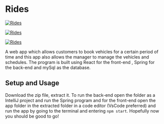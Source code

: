 
# Rides

[![Rides](https://i.ibb.co/2tnpD3q/https-drive-google.jpg)](https://drive.google.com/open?id=1HDDivz-eiq88z3wf6jcz0GspNCaoV3aQ "Rides")


[![Rides](https://i.ibb.co/vdCsBXx/https-drive-google.png)](https://drive.google.com/open?id=1NAI5WJEuffNPCyfPpcsWHSzmuysZDPaA "Rides")


[![Rides](https://i.ibb.co/qB1Jhq6/https-drive-google.png)](https://drive.google.com/open?id=1a_T6umo1Dwg-IyCrr60xPb4-RCvQ2mIJ "Rides")



A web app which allows customers to book vehicles for a certain period of time and this app also allows the manager to manage the vehicles and schedules. The program is built using React for the front-end , Spring for the back-end and mySql as the database.


## Setup and Usage

Download the zip file, extract it. To run the back-end open the folder as a IntelliJ project and run the Spring program and for the front-end open the app folder in the extracted folder in a code editor (VsCode preferred) and run the app by going to the terminal and entering `npm start`. Hopefully now you should be good to go!
